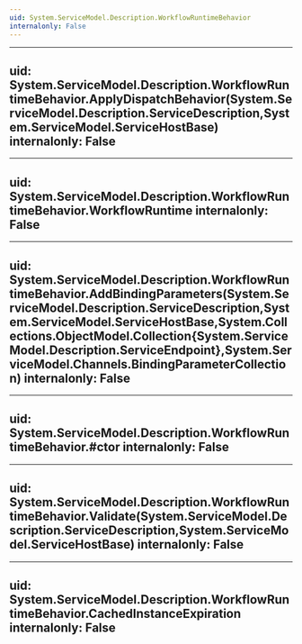 ```yaml
---
uid: System.ServiceModel.Description.WorkflowRuntimeBehavior
internalonly: False
---
```


---
uid: System.ServiceModel.Description.WorkflowRuntimeBehavior.ApplyDispatchBehavior(System.ServiceModel.Description.ServiceDescription,System.ServiceModel.ServiceHostBase)
internalonly: False
---

---
uid: System.ServiceModel.Description.WorkflowRuntimeBehavior.WorkflowRuntime
internalonly: False
---

---
uid: System.ServiceModel.Description.WorkflowRuntimeBehavior.AddBindingParameters(System.ServiceModel.Description.ServiceDescription,System.ServiceModel.ServiceHostBase,System.Collections.ObjectModel.Collection{System.ServiceModel.Description.ServiceEndpoint},System.ServiceModel.Channels.BindingParameterCollection)
internalonly: False
---

---
uid: System.ServiceModel.Description.WorkflowRuntimeBehavior.#ctor
internalonly: False
---

---
uid: System.ServiceModel.Description.WorkflowRuntimeBehavior.Validate(System.ServiceModel.Description.ServiceDescription,System.ServiceModel.ServiceHostBase)
internalonly: False
---

---
uid: System.ServiceModel.Description.WorkflowRuntimeBehavior.CachedInstanceExpiration
internalonly: False
---
